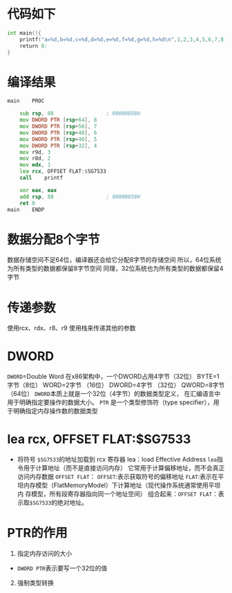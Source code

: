 # 代码如下
```asm
int main(){
    printf("a=%d,b=%d,c=%d,d=%d,e=%d,f=%d,g=%d,h=%d\n",1,2,3,4,5,6,7,8);
    return 0;
}
```
# 编译结果
```asm
main	PROC

	sub	rsp, 88					; 00000058H
	mov	DWORD PTR [rsp+64], 8
	mov	DWORD PTR [rsp+56], 7
	mov	DWORD PTR [rsp+48], 6
	mov	DWORD PTR [rsp+40], 5
	mov	DWORD PTR [rsp+32], 4
	mov	r9d, 3
	mov	r8d, 2
	mov	edx, 1
	lea	rcx, OFFSET FLAT:$SG7533
	call	printf

	xor	eax, eax
	add	rsp, 88					; 00000058H
	ret	0
main	ENDP
```
# 数据分配8个字节
数据存储空间不足64位，编译器还会给它分配8字节的存储空间
所以，64位系统为所有类型的数据都保留8字节空间
同理，32位系统也为所有类型的数据都保留4字节
# 传递参数
使用rcx、rdx、r8、r9
使用栈来传递其他的参数
# DWORD
`DWORD`=Double Word
在x86架构中，一个DWORD占用4字节（32位）
BYTE=1字节（8位）
WORD=2字节 （16位）
DWORD=4字节 （32位）
QWORD=8字节（64位）
`DWORD`本质上就是一个32位（4字节）的数据类型定义，
在汇编语言中用于明确指定要操作的数据大小。
`PTR` 是一个类型修饰符（type specifier），用于明确指定内存操作数的数据类型
# lea	rcx, OFFSET FLAT:$SG7533
- 将符号 `$SG7533`的地址加载到 rcx 寄存器
lea：load Effective Address
`lea`指令用于计算地址（而不是直接访问内存）
它常用于计算偏移地址，而不会真正访问内存数据
`OFFSET FLAT`：
	`OFFSET`:表示获取符号的偏移地址
	`FLAT`:表示在平坦内存模型（FlatMemoryModel）下计算地址（现代操作系统通常使用平坦内
存模型，所有段寄存器指向同一个地址空间）
组合起来：`OFFSET FLAT`：表示取`$SG7533`的绝对地址。
# PTR的作用
1. 指定内存访问的大小
- `DWORD PTR`表示要写一个32位的值
2. 强制类型转换

